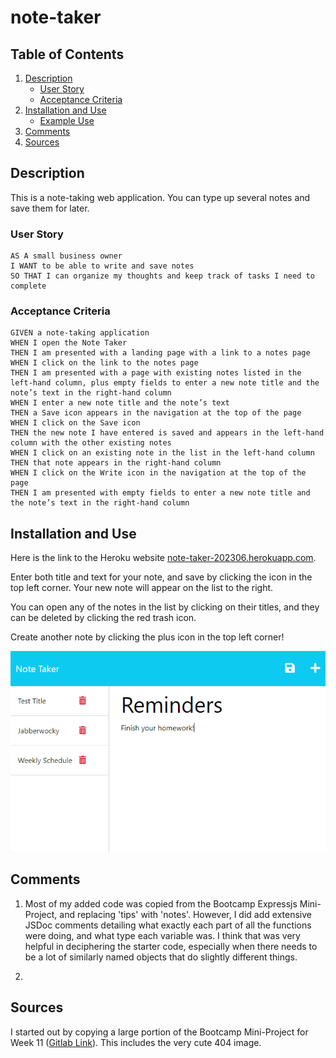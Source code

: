 # note-taker

## Table of Contents

1. [Description](#description)
    * [User Story](#user-story)
    * [Acceptance Criteria](#acceptance-criteria)
2. [Installation and Use](#installation-and-use)
    * [Example Use](#example-use)
3. [Comments](#comments)
4. [Sources](#sources)

## Description

This is a note-taking web application.  You can type up several notes and save them for later.

### User Story

```
AS A small business owner
I WANT to be able to write and save notes
SO THAT I can organize my thoughts and keep track of tasks I need to complete
```


### Acceptance Criteria

```
GIVEN a note-taking application
WHEN I open the Note Taker
THEN I am presented with a landing page with a link to a notes page
WHEN I click on the link to the notes page
THEN I am presented with a page with existing notes listed in the left-hand column, plus empty fields to enter a new note title and the note’s text in the right-hand column
WHEN I enter a new note title and the note’s text
THEN a Save icon appears in the navigation at the top of the page
WHEN I click on the Save icon
THEN the new note I have entered is saved and appears in the left-hand column with the other existing notes
WHEN I click on an existing note in the list in the left-hand column
THEN that note appears in the right-hand column
WHEN I click on the Write icon in the navigation at the top of the page
THEN I am presented with empty fields to enter a new note title and the note’s text in the right-hand column
```

## Installation and Use

Here is the link to the Heroku website [note-taker-202306.herokuapp.com](https://note-taker-202306.herokuapp.com/).

Enter both title and text for your note, and save by clicking the icon in the top left corner.  Your new note will appear on the list to the right.

You can open any of the notes in the list by clicking on their titles, and they can be deleted by clicking the red trash icon.

Create another note by clicking the plus icon in the top left corner!

![Screenshot showing use](.\assets\images\note-taker-02.png)

## Comments

1. Most of my added code was copied from the Bootcamp Expressjs Mini-Project, and replacing 'tips' with 'notes'.  However, I did add extensive JSDoc comments detailing what exactly each part of all the functions were doing, and what type each variable was.  I think that was very helpful in deciphering the starter code, especially when there needs to be a lot of similarly named objects that do slightly different things.

2. 

## Sources

I started out by copying a large portion of the Bootcamp Mini-Project for Week 11 ([Gitlab Link](https://ucdavis.bootcampcontent.com/ucdavis-boot-camp/UCD-VIRT-FSF-PT-03-2023-U-LOLC/-/tree/main/11-Express/01-Activities/Day3/28-Stu_Mini-Project/Main)). This includes the very cute 404 image.